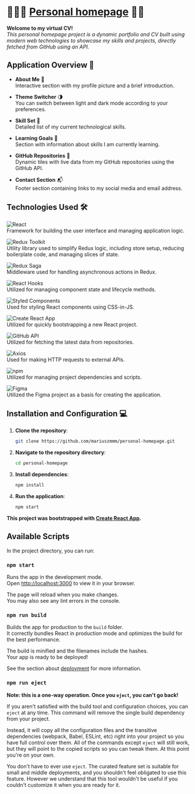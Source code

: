 # 🙋🏻‍♂️ [Personal homepage](https://myprojects.pl/) 🚀🌟

**Welcome to my virtual CV!**  
*This personal homepage project is a dynamic portfolio and CV built using modern web technologies to showcase my skills and projects, directly fetched from GitHub using an API.*

## Application Overview 👀

- **About Me** 📸  
  Interactive section with my profile picture and a brief introduction.

- **Theme Switcher** 🌗  
  You can switch between light and dark mode according to your preferences.

- **Skill Set** 💼  
  Detailed list of my current technological skills.

- **Learning Goals** 🎯  
  Section with information about skills I am currently learning.

- **GitHub Repositories** 📂  
  Dynamic tiles with live data from my GitHub repositories using the GitHub API.

- **Contact Section** 📬  
  Footer section containing links to my social media and email address.

## Technologies Used 🛠️

![React](https://img.shields.io/badge/React-61DAFB?logo=react&labelColor=353535)  
Framework for building the user interface and managing application logic.

![Redux Toolkit](https://img.shields.io/badge/Redux_Toolkit-764ABC?logo=Redux&labelColor=353535)  
Utility library used to simplify Redux logic, including store setup, reducing boilerplate code, and managing slices of state.

![Redux Saga](https://img.shields.io/badge/Redux%20Saga-999999?logo=reduxsaga&logoColor=white&labelColor=353535)  
Middleware used for handling asynchronous actions in Redux.

![React Hooks](https://img.shields.io/badge/React_Hooks-61DAFB?logo=react&labelColor=353535)  
Utilized for managing component state and lifecycle methods. 

![Styled Components](https://img.shields.io/badge/Styled%20Components-DB7093?logo=styledcomponents&labelColor=353535)  
Used for styling React components using CSS-in-JS.

![Create React App](https://img.shields.io/badge/Create%20React%20App-09D3AC?logo=create-react-app&labelColor=353535)  
Utilized for quickly bootstrapping a new React project.

![GitHub API](https://img.shields.io/badge/GitHub_API-181717?logo=github&labelColor=353535)  
Utilized for fetching the latest data from repositories.

![Axios](https://img.shields.io/badge/Axios-5A29E4?logo=axios&labelColor=353535)  
Used for making HTTP requests to external APIs.

![npm](https://img.shields.io/badge/npm-CB1927?logo=npm&labelColor=353535)  
Utilized for managing project dependencies and scripts.

![Figma](https://img.shields.io/badge/Figma-F24E1E?logo=figma&labelColor=353535)  
Utilized the Figma project as a basis for creating the application.

## Installation and Configuration 💻

1. **Clone the repository**:
   ```bash
   git clone https://github.com/mariuszmmm/personal-homepage.git
   ```
2. **Navigate to the repository directory**:
   ```bash
   cd personal-homepage
   ```
3. **Install dependencies**:
   ```bash
   npm install
   ```
4. **Run the application**:
   ```bash
   npm start
   ```

**This project was bootstrapped with [Create React App](https://github.com/facebook/create-react-app).**

## Available Scripts

In the project directory, you can run:

### `npm start`

Runs the app in the development mode.\
Open [http://localhost:3000](http://localhost:3000) to view it in your browser.

The page will reload when you make changes.\
You may also see any lint errors in the console.

### `npm run build`

Builds the app for production to the `build` folder.\
It correctly bundles React in production mode and optimizes the build for the best performance.

The build is minified and the filenames include the hashes.\
Your app is ready to be deployed!

See the section about [deployment](https://facebook.github.io/create-react-app/docs/deployment) for more information.

### `npm run eject`

**Note: this is a one-way operation. Once you `eject`, you can't go back!**

If you aren't satisfied with the build tool and configuration choices, you can `eject` at any time. This command will remove the single build dependency from your project.

Instead, it will copy all the configuration files and the transitive dependencies (webpack, Babel, ESLint, etc) right into your project so you have full control over them. All of the commands except `eject` will still work, but they will point to the copied scripts so you can tweak them. At this point you're on your own.

You don't have to ever use `eject`. The curated feature set is suitable for small and middle deployments, and you shouldn't feel obligated to use this feature. However we understand that this tool wouldn't be useful if you couldn't customize it when you are ready for it.
